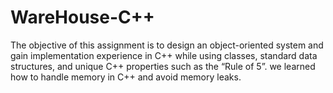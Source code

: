 # WareHouse-C++
The objective of this assignment is to design an object-oriented system and gain implementation experience in C++ while using classes, standard data structures, and unique C++ properties such as the “Rule of 5”. we learned how to handle memory in C++ and avoid memory leaks.
